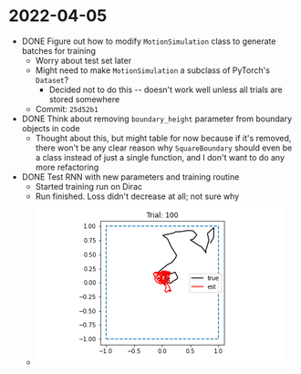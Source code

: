 # 2022-04-05

- DONE Figure out how to modify `MotionSimulation` class to generate batches for training
	- Worry about test set later
	- Might need to make `MotionSimulation` a subclass of PyTorch's `Dataset`?
		- Decided not to do this -- doesn't work well unless all trials are stored somewhere
	- Commit: `25d52b1`
- DONE Think about removing `boundary_height` parameter from boundary objects in code 
	- Thought about this, but might table for now because if it's removed, there won't be any clear reason why `SquareBoundary` should even be a class instead of just a single function, and I don't want to do any more refactoring
- DONE Test RNN with new parameters and training routine
	- Started training run on Dirac
	- Run finished. Loss didn't decrease at all; not sure why
	- ![test_04_06.png](../assets/test_04_06_1649283977362_0.png)

